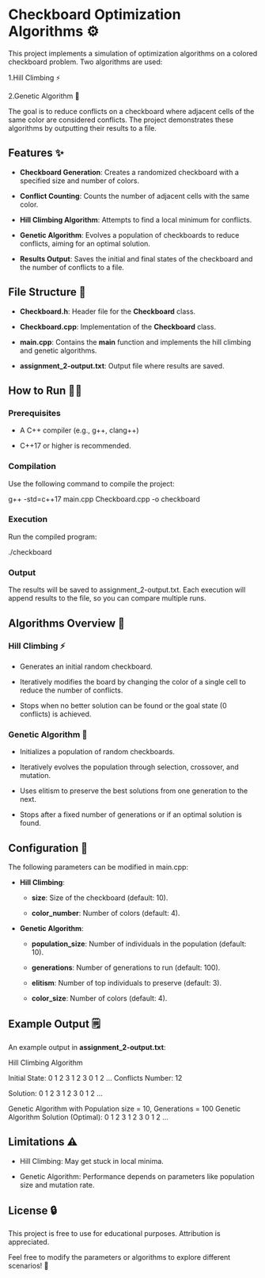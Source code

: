 # Checkboard Optimization Algorithms ⚙️

This project implements a simulation of optimization algorithms on a colored checkboard problem. Two algorithms are used:

  1.Hill Climbing ⚡
 
  2.Genetic Algorithm 🧬

The goal is to reduce conflicts on a checkboard where adjacent cells of the same color are considered conflicts. The project demonstrates these algorithms by outputting their results to a file.

## Features ✨

  * **Checkboard Generation**: Creates a randomized checkboard with a specified size and number of colors.

  * **Conflict Counting**: Counts the number of adjacent cells with the same color.

  * **Hill Climbing Algorithm**: Attempts to find a local minimum for conflicts.

  * **Genetic Algorithm**: Evolves a population of checkboards to reduce conflicts, aiming for an optimal solution.

  * **Results Output**: Saves the initial and final states of the checkboard and the number of conflicts to a file.

## File Structure 📁

  * **Checkboard.h**: Header file for the **Checkboard** class.

  * **Checkboard.cpp**: Implementation of the **Checkboard** class.

  * **main.cpp**: Contains the **main** function and implements the hill climbing and genetic algorithms.

  * **assignment_2-output.txt**: Output file where results are saved.

## How to Run 🏋️‍♂️

### Prerequisites

  * A C++ compiler (e.g., g++, clang++)

  * C++17 or higher is recommended.

### Compilation

Use the following command to compile the project:

g++ -std=c++17 main.cpp Checkboard.cpp -o checkboard

### Execution

Run the compiled program:

./checkboard

### Output

The results will be saved to assignment_2-output.txt. Each execution will append results to the file, so you can compare multiple runs.

## Algorithms Overview 🎯

### Hill Climbing ⚡

  * Generates an initial random checkboard.

  * Iteratively modifies the board by changing the color of a single cell to reduce the number of conflicts.

  * Stops when no better solution can be found or the goal state (0 conflicts) is achieved.

### Genetic Algorithm 🧬

  * Initializes a population of random checkboards.

  * Iteratively evolves the population through selection, crossover, and mutation.

  * Uses elitism to preserve the best solutions from one generation to the next.

  * Stops after a fixed number of generations or if an optimal solution is found.

## Configuration 🔧

The following parameters can be modified in main.cpp:

* **Hill Climbing**:

    * **size**: Size of the checkboard (default: 10).

    * **color_number**: Number of colors (default: 4).

* **Genetic Algorithm**:

    * **population_size**: Number of individuals in the population (default: 10).

    * **generations**: Number of generations to run (default: 100).

    * **elitism**: Number of top individuals to preserve (default: 3).

    * **color_size**: Number of colors (default: 4).

## Example Output 🗒

An example output in **assignment_2-output.txt**:

Hill Climbing Algorithm

Initial State:
0 1 2 3 1 2 3 0 1 2
...
Conflicts Number: 12

Solution:
0 1 2 3 1 2 3 0 1 2
...

Genetic Algorithm with Population size = 10, Generations = 100
Genetic Algorithm Solution (Optimal):
0 1 2 3 1 2 3 0 1 2
...

## Limitations ⚠

  * Hill Climbing: May get stuck in local minima.

  * Genetic Algorithm: Performance depends on parameters like population size and mutation rate.

## License 🔒

This project is free to use for educational purposes. Attribution is appreciated.

Feel free to modify the parameters or algorithms to explore different scenarios! 🚀

